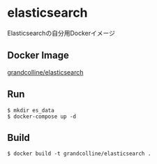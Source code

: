 # elasticsearch

Elasticsearchの自分用Dockerイメージ

## Docker Image

[grandcolline/elasticsearch](https://cloud.docker.com/repository/docker/grandcolline/elasticsearch)

## Run

```
$ mkdir es_data
$ docker-compose up -d
```

## Build

```
$ docker build -t grandcolline/elasticsearch .
```

